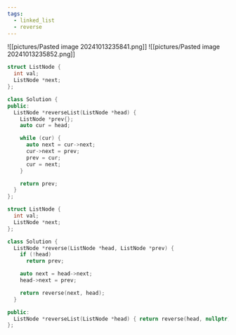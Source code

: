 ```yaml
---
tags:
  - linked_list
  - reverse
---
```

![[pictures/Pasted image 20241013235841.png]]
![[pictures/Pasted image 20241013235852.png]]



```c++
struct ListNode {
  int val;
  ListNode *next;
};

class Solution {
public:
  ListNode *reverseList(ListNode *head) {
    ListNode *prev{};
    auto cur = head;

    while (cur) {
      auto next = cur->next;
      cur->next = prev;
      prev = cur;
      cur = next;
    }

    return prev;
  }
};
```


```c++
struct ListNode {
  int val;
  ListNode *next;
};

class Solution {
  ListNode *reverse(ListNode *head, ListNode *prev) {
    if (!head)
      return prev;

    auto next = head->next;
    head->next = prev;

    return reverse(next, head);
  }

public:
  ListNode *reverseList(ListNode *head) { return reverse(head, nullptr); }
};
```